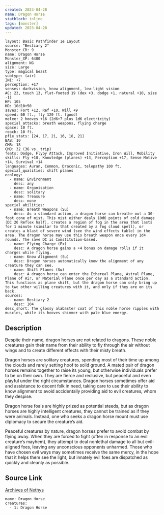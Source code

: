 ```yaml
---
created: 2023-04-28
name: Dragon Horse
statblock: inline
tags: [monster]
updated: 2023-04-28
---
```

```statblock
layout: Basic Pathfinder 1e Layout
source: "Bestiary 2"
Monster_CR: 9
name: Dragon Horse
Monster_XP: 6400
alignment: NG
size: Large
type: magical beast
subtype: (air)
INI: +7
perception: +17
senses: darkvision, know alignment, low-light vision
AC: 23, touch 13, flat-footed 19 (dex +3, dodge +1, natural +10, size -1)
HP: 105
HD: 10d10+50
saves: Fort +12, Ref +10, Will +9
speed: 60 ft., fly 120 ft. (good)
melee: 2 hooves +16 (2d6+7 plus 1d6 electricity)
special_attacks: breath weapons, flying charge
space: 10 ft.
reach: 10 ft.
pf1e_stats: [24, 17, 21, 16, 18, 21]
BAB: 10
CMB: 18
CMD: 32 (36 vs. trip)
feats: Dodge, Flyby Attack, Improved Initiative, Iron Will, Mobility
skills: Fly +18, Knowledge (planes) +13, Perception +17, Sense Motive +14, Survival +14
languages: Auran, Common, Draconic, telepathy 100 ft.
special_qualities: shift planes
ecology:
  - name: Environment
    desc: any
  - name: Organisation
    desc: solitary
  - name: Treasure
    desc: none
special_abilities:
  - name: Breath Weapons (Su)
    desc: As a standard action, a dragon horse can breathe out a 30-foot cone of mist. This mist either deals 10d6 points of cold damage (DC 20 Reflex half), creates a region of fog in the area that lasts for 1 minute (similar to that created by a fog cloud spell), or creates a blast of severe wind (see the wind effects table) in the area. The dragon horse may use this breath weapon once every 1d4 rounds. The save DC is Constitution-based.
  - name: Flying Charge (Ex)
    desc: A dragon horse gains a +4 bonus on damage rolls if it charges while flying.
  - name: Know Alignment (Su)
    desc: Dragon horses automatically know the alignment of any creature they can see.
  - name: Shift Planes (Su)
    desc: A dragon horse can enter the Ethereal Plane, Astral Plane, Plane of Air, or Material Plane once per day as a standard action. This functions as plane shift, but the dragon horse can only bring up to two other willing creatures with it, and only if they are on its back.
sources:
  - name: Bestiary 2
    desc: 104
desc_short: The glossy alabaster coat of this noble horse ripples with muscles, while its hooves shimmer with pale blue energy. 
```
## Description
Despite their name, dragon horses are not related to dragons. These noble creatures gain their name from their ability to fly through the air without wings and to create different effects with their misty breath. 

Dragon horses are solitary creatures, spending most of their time up among the clouds and rarely setting hoof to solid ground. A mated pair of dragon horses remains together to raise its young, but otherwise individuals prefer to be on their own. They are fierce and reclusive, but peaceful and even playful under the right circumstances. Dragon horses sometimes offer aid and assistance to decent folk in need, taking care to use their ability to know alignment to avoid accidentally providing aid to evil creatures, whom they despise. 

Dragon horse foals are highly prized as potential steeds, but as dragon horses are highly intelligent creatures, they cannot be trained as if they were animals. Instead, one who seeks a dragon horse mount must use diplomacy to secure the creature’s aid. 

Peaceful creatures by nature, dragon horses prefer to avoid combat by flying away. When they are forced to fight (often in response to an evil creature’s mayhem), they attempt to deal nonlethal damage to all but evil-aligned foes, leaving any unconscious opponents unharmed. Those who have chosen evil ways may sometimes receive the same mercy, in the hope that it helps them see the light, but innately evil foes are dispatched as quickly and cleanly as possible.
## Source Link
[Archives of Nethys](https://aonprd.com/MonsterDisplay.aspx?ItemName=Dragon%20Horse)
```encounter-table
name: Dragon Horse
creatures:
  - 1: Dragon Horse
```
